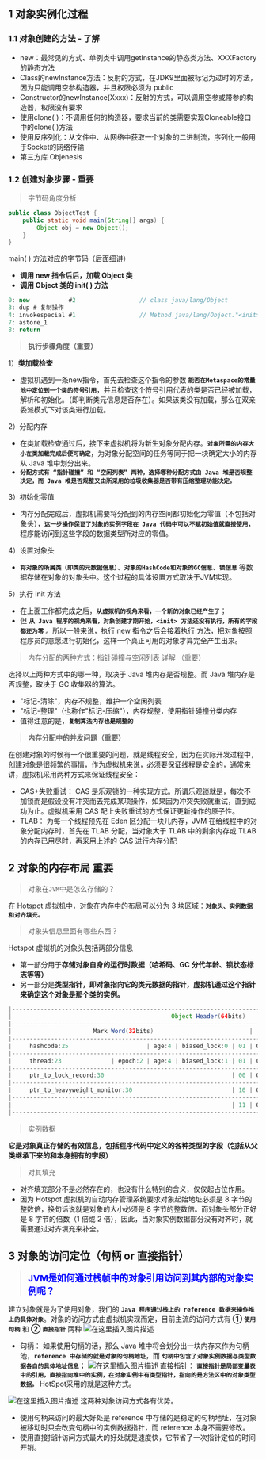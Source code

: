 ﻿## 1 对象实例化过程
### 1.1 对象创建的方法 - 了解
- new：最常见的方式、单例类中调用getInstance的静态类方法、XXXFactory的静态方法
- Class的newInstance方法：反射的方式，在JDK9里面被标记为过时的方法，因为只能调用空参构造器，并且权限必须为 public
- Constructor的newInstance(Xxxx)：反射的方式，可以调用空参或带参的构造器，权限没有要求
- 使用clone( )：不调用任何的构造器，要求当前的类需要实现Cloneable接口中的clone( )方法
- 使用反序列化：从文件中、从网络中获取一个对象的二进制流，序列化一般用于Socket的网络传输
- 第三方库 Objenesis
### 1.2 创建对象步骤 - 重要
> 字节码角度分析

```java
public class ObjectTest {
    public static void main(String[] args) {
        Object obj = new Object();
    }
}
```
main( ) 方法对应的字节码（后面细讲）
- **调用 new 指令后后，加载 Object 类**
- **调用 Object 类的 init( ) 方法**

```java
0: new           #2                  // class java/lang/Object
3: dup # 复制操作
4: invokespecial #1                  // Method java/lang/Object."<init>":()V
7: astore_1
8: return
```
> **执行步骤角度（重要）**

1）**类加载检查**
- 虚拟机遇到一条new指令，首先去检查这个指令的参数 **`能否在Metaspace的常量池中定位到一个类的符号引用`**，并且检查这个符号引用代表的类是否已经被加载，解析和初始化。（即判断类元信息是否存在）。如果该类没有加载，那么在双亲委派模式下对该类进行加载。

2）分配内存
- 在类加载检查通过后，接下来虚拟机将为新生对象分配内存。**`对象所需的内存大小在类加载完成后便可确定`**，为对象分配空间的任务等同于把一块确定大小的内存从 Java 堆中划分出来。
- **`分配方式有 “指针碰撞” 和 “空闲列表” 两种，选择哪种分配方式由 Java 堆是否规整决定，而 Java 堆是否规整又由所采用的垃圾收集器是否带有压缩整理功能决定。`**

3）初始化零值
- 内存分配完成后，虚拟机需要将分配到的内存空间都初始化为零值（不包括对象头），**`这一步操作保证了对象的实例字段在 Java 代码中可以不赋初始值就直接使用`**，程序能访问到这些字段的数据类型所对应的零值。

4）设置对象头
- **`将对象的所属类（即类的元数据信息）`**、**`对象的HashCode和对象的GC信息`**、**`锁信息`** 等数据存储在对象的对象头中。这个过程的具体设置方式取决于JVM实现。

5）执行 init 方法
- 在上面工作都完成之后，**`从虚拟机的视角来看，一个新的对象已经产生了`**；
- 但 **`从 Java 程序的视角来看，对象创建才刚开始，<init> 方法还没有执行，所有的字段都还为零`** 。所以一般来说，执行 new 指令之后会接着执行 <init> 方法，把对象按照程序员的意愿进行初始化，这样一个真正可用的对象才算完全产生出来。

> 内存分配的两种方式：指针碰撞与空闲列表 详解 （重要）

选择以上两种方式中的哪一种，取决于 Java 堆内存是否规整。而 Java 堆内存是否规整，取决于 GC 收集器的算法。
- "标记-清除"，内存不规整，维护一个空闲列表
- "标记-整理"（也称作"标记-压缩"），内存规整，使用指针碰撞分类内存
- 值得注意的是，**`复制算法内存也是规整的`**
> **内存分配中的并发问题（重要）**

在创建对象的时候有一个很重要的问题，就是线程安全，因为在实际开发过程中，创建对象是很频繁的事情，作为虚拟机来说，必须要保证线程是安全的，通常来讲，虚拟机采用两种方式来保证线程安全： 
- CAS+失败重试： CAS 是乐观锁的一种实现方式。所谓乐观锁就是，每次不加锁而是假设没有冲突而去完成某项操作，如果因为冲突失败就重试，直到成功为止。虚拟机采用 CAS 配上失败重试的方式保证更新操作的原子性。 
- TLAB： 为每一个线程预先在 Eden 区分配一块儿内存，JVM 在给线程中的对象分配内存时，首先在 TLAB 分配，当对象大于 TLAB 中的剩余内存或 TLAB 的内存已用尽时，再采用上述的 CAS 进行内存分配 
## 2 对象的内存布局 重要
> 对象在`JVM`中是怎么存储的？

在 Hotspot 虚拟机中，对象在内存中的布局可以分为 3 块区域：**`对象头、实例数据和对齐填充。`**
> 对象头信息里面有哪些东西？

Hotspot 虚拟机的对象头包括两部分信息
- 第一部分用于**存储对象自身的运行时数据（哈希码、GC 分代年龄、锁状态标志等等）**
- 另一部分是**类型指针，即对象指向它的类元数据的指针，虚拟机通过这个指针来确定这个对象是那个类的实例。**

```java
|-----------------------------------------------------------------------------------------------------------------|
|                                             Object Header(64bits)                                               |
|-----------------------------------------------------------------------------------------------------------------|
|                       Mark Word(32bits)                           |  Klass Word(32bits)    |      State         |
|-----------------------------------------------------------------------------------------------------------------|
|     hashcode:25                      | age:4 | biased_lock:0 | 01 | OOP to metadata object |      Nomal         |
|-----------------------------------------------------------------------------------------------------------------|
|     thread:23              | epoch:2 | age:4 | biased_lock:1 | 01 | OOP to metadata object |      Biased        |
|-----------------------------------------------------------------------------------------------------------------|
|     ptr_to_lock_record:30                                    | 00 | OOP to metadata object | Lightweight Locked |
|-----------------------------------------------------------------------------------------------------------------|
|     ptr_to_heavyweight_monitor:30                            | 10 | OOP to metadata object | Heavyweight Locked |
|-----------------------------------------------------------------------------------------------------------------|
|                                                              | 11 | OOP to metadata object |    Marked for GC   |
|-----------------------------------------------------------------------------------------------------------------|

```
> 实例数据

**它是对象真正存储的有效信息，包括程序代码中定义的各种类型的字段（包括从父类继承下来的和本身拥有的字段）**
> 对其填充

- 对齐填充部分不是必然存在的，也没有什么特别的含义，仅仅起占位作用。
- 因为 Hotspot 虚拟机的自动内存管理系统要求对象起始地址必须是 8 字节的整数倍，换句话说就是对象的大小必须是 8 字节的整数倍。而对象头部分正好是 8 字节的倍数（1 倍或 2 倍），因此，当对象实例数据部分没有对齐时，就需要通过对齐填充来补全。

## 3 对象的访问定位（句柄 or 直接指针）
> <font size=4 color=blue>**JVM是如何通过栈帧中的对象引用访问到其内部的对象实例呢？**</font>


建立对象就是为了使用对象，我们的 **`Java 程序通过栈上的 reference 数据来操作堆上的具体对象`**。对象的访问方式由虚拟机实现而定，目前主流的访问方式有 **① `使用句柄`** 和 **② `直接指针`** 两种
![在这里插入图片描述](https://img-blog.csdnimg.cn/eb3a3ebc24664774b3c3885e2098af89.png?x-oss-process=image,type_d3F5LXplbmhlaQ,shadow_50,text_Q1NETiBA5LiA5Liq5bCP56CB5Yac55qE6L-b6Zi25LmL5peF,size_12,color_FFFFFF,t_70,g_se,x_16)
- 句柄： 如果使用句柄的话，那么 Java 堆中将会划分出一块内存来作为句柄池，**`reference 中存储的就是对象的句柄地址`**，而 **`句柄中包含了对象实例数据与类型数据各自的具体地址信息`**；
![在这里插入图片描述](https://img-blog.csdnimg.cn/91a3c46c3ecd4aacb7b5c2746a239d13.png?x-oss-process=image/watermark,type_d3F5LXplbmhlaQ,shadow_50,text_Q1NETiBA5LiA5Liq5bCP56CB5Yac55qE6L-b6Zi25LmL5peF,size_20,color_FFFFFF,t_70,g_se,x_16)
直接指针： **`直接指针是局部变量表中的引用，直接指向堆中的实例，在对象实例中有类型指针，指向的是方法区中的对象类型数据。`** HotSpot采用的就是这种方式。

![在这里插入图片描述](https://img-blog.csdnimg.cn/f59880dcdddf4841a8e60bfa2fa9d643.png?x-oss-process=image/watermark,type_d3F5LXplbmhlaQ,shadow_50,text_Q1NETiBA5LiA5Liq5bCP56CB5Yac55qE6L-b6Zi25LmL5peF,size_20,color_FFFFFF,t_70,g_se,x_16)
这两种对象访问方式各有优势。
- 使用句柄来访问的最大好处是 reference 中存储的是稳定的句柄地址，在对象被移动时只会改变句柄中的实例数据指针，而 reference 本身不需要修改。
- 使用直接指针访问方式最大的好处就是速度快，它节省了一次指针定位的时间开销。



